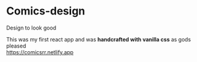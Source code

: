 # Comics-design
Design to look good

This was my first react app and was <b>handcrafted with vanilla css</b> as gods pleased <br>
https://comicsrr.netlify.app
